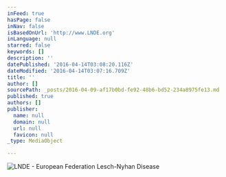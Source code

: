 ```yaml
---
inFeed: true
hasPage: false
inNav: false
isBasedOnUrl: 'http://www.LNDE.org'
inLanguage: null
starred: false
keywords: []
description: ''
datePublished: '2016-04-14T03:08:20.116Z'
dateModified: '2016-04-14T03:07:16.709Z'
title: ''
author: []
sourcePath: _posts/2016-04-09-af17b0bd-fe92-48b6-bd52-234a8975fe13.md
published: true
authors: []
publisher:
  name: null
  domain: null
  url: null
  favicon: null
_type: MediaObject

---
```

![LNDE - European Federation Lesch-Nyhan Disease](https://s3-us-west-2.amazonaws.com/the-grid-img/p/575fd684555fcb4fc98596336f1e99dd87aa0436.png)